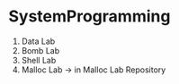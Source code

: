 # SystemProgramming

1. Data Lab
2. Bomb Lab
3. Shell Lab
4. Malloc Lab -> in Malloc Lab Repository
